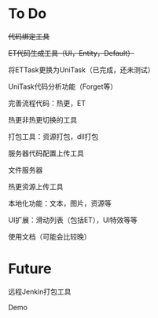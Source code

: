 # To Do

~~代码绑定工具~~

~~ET代码生成工具（UI，Entity，Default）~~

将ETTask更换为UniTask（已完成，还未测试）

UniTask代码分析功能（Forget等）

完善流程代码：热更，ET

热更非热更切换的工具

打包工具：资源打包，dll打包

服务器代码配置上传工具

文件服务器

热更资源上传工具

本地化功能：文本，图片，资源等

UI扩展：滑动列表（包括ET），UI特效等等

使用文档（可能会比较晚）

#
# Future

远程Jenkin打包工具

Demo


